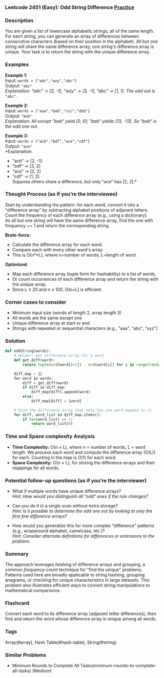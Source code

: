 ### Leetcode 2451 (Easy): Odd String Difference [Practice](https://leetcode.com/problems/odd-string-difference)

### Description  
You are given a list of lowercase alphabetic strings, all of the same length. For each string, you can generate an array of differences between consecutive characters (based on their position in the alphabet). All but one string will share the same difference array; one string's difference array is unique. Your task is to return the string with the unique difference array.

### Examples  

**Example 1:**  
Input: `words = ["adc","wzy","abc"]`  
Output: `"abc"`  
*Explanation: "adc" → [3, -1], "wzy" → [3, -1], "abc" → [1, 1]. The odd out is `"abc"`.*

**Example 2:**  
Input: `words = ["aaa","bob","ccc","ddd"]`  
Output: `"bob"`  
*Explanation: All except "bob" yield [0, 0]; "bob" yields [13, -13]. So "bob" is the odd one out.*

**Example 3:**  
Input: `words = ["acb","bdf","ace","cdf"]`  
Output: `"ace"`  
*Explanation:  
- "acb" → [2, -1]  
- "bdf" → [3, 2]  
- "ace" → [2, 2]  
- "cdf" → [1, 2]  
Suppose others share a difference, but only "ace" has [2, 2].*

### Thought Process (as if you’re the interviewee)  
Start by understanding the pattern: for each word, convert it into a "difference array" by subtracting alphabet positions of adjacent letters.  
Count the frequency of each difference array (e.g., using a dictionary).  
As all but one string will have the same difference array, find the one with frequency == 1 and return the corresponding string.

**Brute-force:**  
- Calculate the difference array for each word.
- Compare each with every other word's array.
- This is O(n²×L), where n=number of words, L=length of word.

**Optimized:**  
- Map each difference array (tuple form for hashability) to a list of words.
- Or count occurrences of each difference array and return the string with the unique array.
- Since L ≤ 20 and n ≤ 100, O(n×L) is efficient.

### Corner cases to consider  
- Minimum input size (words of length 2, array length 3)
- All words are the same except one
- Unique difference array at start or end
- Strings with repeated or sequential characters (e.g., "aaa", "abc", "xyz")

### Solution

```python
def oddString(words):
    # Helper: get difference array for a word
    def get_diff(word):
        return tuple(ord(word[i+1]) - ord(word[i]) for i in range(len(word) - 1))
    
    diff_map = {}
    for word in words:
        diff = get_diff(word)
        if diff in diff_map:
            diff_map[diff].append(word)
        else:
            diff_map[diff] = [word]
    
    # Find the difference array that only has one word mapped to it
    for diff, word_list in diff_map.items():
        if len(word_list) == 1:
            return word_list[0]
```

### Time and Space complexity Analysis  

- **Time Complexity:** O(n × L), where n = number of words, L = word length. We process each word and compute the difference array (O(L)) for each. Counting in the map is O(1) for each word.
- **Space Complexity:** O(n × L), for storing the difference arrays and their mappings for all words.

### Potential follow-up questions (as if you’re the interviewer)  

- What if multiple words have unique difference arrays?  
  *Hint: How would you distinguish all "odd" ones if the rule changes?*

- Can you do it in a single scan without extra storage?  
  *Hint: Is it possible to determine the odd one out by looking at only the first few difference arrays?*

- How would you generalize this for more complex "difference" patterns (e.g., wraparound alphabet, camelcase, etc.)?  
  *Hint: Consider alternate definitions for differences or extensions to the problem.*

### Summary
The approach leverages *hashing* of difference arrays and grouping, a common *frequency-count* technique for "find the unique" problems. Patterns used here are broadly applicable to string hashing, grouping anagrams, or checking for unique characteristics in large datasets. This problem also illustrates efficient ways to convert string manipulations to mathematical comparisons.


### Flashcard
Convert each word to its difference array (adjacent letter differences), then find and return the word whose difference array is unique among all words.

### Tags
Array(#array), Hash Table(#hash-table), String(#string)

### Similar Problems
- Minimum Rounds to Complete All Tasks(minimum-rounds-to-complete-all-tasks) (Medium)